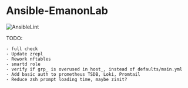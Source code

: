 # Ansible-EmanonLab
![AnsibleLint](https://github.com/EmanonUser/Ansible-EmanonLab/actions/workflows/ansible-lint.yml/badge.svg)

TODO:
 
    - full check
    - Update zrepl
    - Rework nftables
    - smartd role
    - verify if grp_ is overused in host_, instead of defaults/main.yml
    - Add basic auth to prometheus TSDB, Loki, Promtail
    - Reduce zsh prompt loading time, maybe zinit?